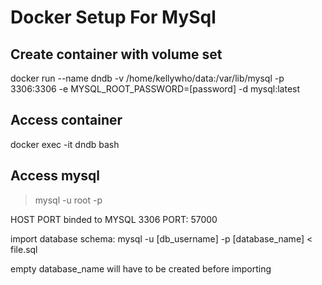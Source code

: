 # Docker Setup For MySql

## Create container with volume set
docker run --name dndb -v /home/kellywho/data:/var/lib/mysql -p 3306:3306 -e MYSQL_ROOT_PASSWORD=[password]  -d mysql:latest
## Access container
docker exec -it dndb bash

## Access mysql

> mysql -u root -p 



HOST PORT binded to MYSQL 3306 PORT: 57000

import database schema:
mysql -u [db_username] -p [database_name] < file.sql

empty database_name will have to be created before importing